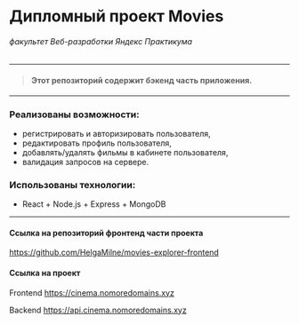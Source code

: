 # Дипломный проект Movies
###### *факультет Веб-разработки Яндекс Практикума*

-----
> #### Этот репозиторий содержит бэкенд часть приложения.
-----

###  Реализованы возможности:

* регистрировать и авторизировать пользователя,
* редактировать профиль пользователя,
* добавлять/удалять фильмы в кабинете пользователя,
* валидация запросов на сервере.

###  Использованы технологии:

* React + Node.js + Express + MongoDB
-----
#### Ссылка на репозиторий фронтенд части проекта
https://github.com/HelgaMilne/movies-explorer-frontend

#### Ссылка на проект
Frontend https://cinema.nomoredomains.xyz

Backend https://api.cinema.nomoredomains.xyz

